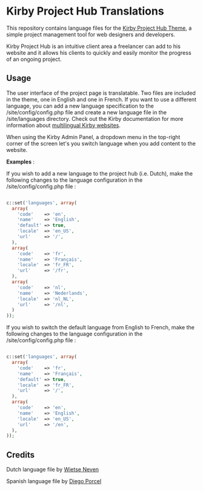 # Kirby Project Hub Translations

This repository contains language files for the [Kirby Project Hub Theme](https://www.project-hub.net), a simple project management tool for web designers and developers.

Kirby Project Hub is an intuitive client area a freelancer can add to his website and it allows his clients to quickly and easily monitor the progress of an ongoing project.


## Usage

The user interface of the project page is translatable. Two files are included in the theme, one in English and one in French. If you want to use a different language, you can add a new language specification to the /site/config/config.php file and create a new language file in the /site/languages directory. Check out the Kirby documentation for more information about [multilingual Kirby websites](http://getkirby.com/docs/languages).

When using the Kirby Admin Panel, a dropdown menu in the top-right corner of the screen let's you switch language when you add content to the website.


**Examples** :


If you wish to add a new language to the project hub (i.e. Dutch), make the following changes to the language configuration in the /site/config/config.php file :

```php

c::set('languages', array(
  array(
    'code'    => 'en',
    'name'    => 'English',
    'default' => true,
    'locale'  => 'en_US',
    'url'     => '/',
  ),
  array(
    'code'    => 'fr',
    'name'    => 'Français',
    'locale'  => 'fr_FR',
    'url'     => '/fr',
  ),
  array(
    'code'    => 'nl',
    'name'    => 'Nederlands',
    'locale'  => 'nl_NL',
    'url'     => '/nl',
  )
));

```


If you wish to switch the default language from English to French, make the following changes to the language configuration in the /site/config/config.php file :

```php

c::set('languages', array(
  array(
    'code'    => 'fr',
    'name'    => 'Français',
    'default' => true,
    'locale'  => 'fr_FR',
    'url'     => '/',
  ),
  array(
    'code'    => 'en',
    'name'    => 'English',
    'locale'  => 'en_US',
    'url'     => '/en',
  ),
));

```



## Credits

Dutch language file by [Wietse Neven](https://gist.github.com/wietseneven/0e9c497e3819ebf06876)

Spanish language file by [Diego Porcel](http://diegoporcel.com "Photographe Nature morte Paris - Diego Porcel")